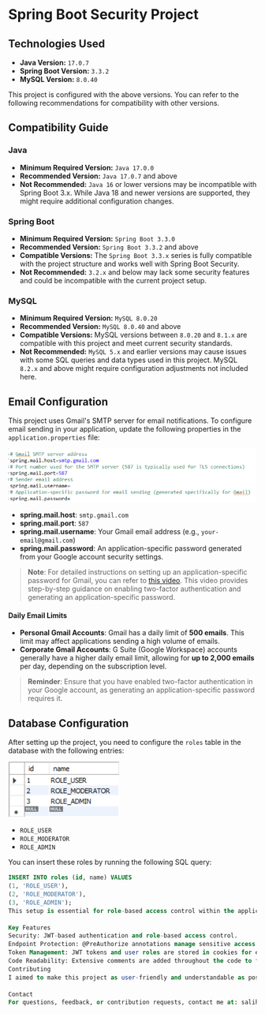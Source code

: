 # Spring Boot Security Project

## Technologies Used
- **Java Version:** `17.0.7`
- **Spring Boot Version:** `3.3.2`
- **MySQL Version:** `8.0.40`

This project is configured with the above versions. You can refer to the following recommendations for compatibility with other versions.

## Compatibility Guide

### Java
- **Minimum Required Version:** `Java 17.0.0`
- **Recommended Version:** `Java 17.0.7` and above
- **Not Recommended:** `Java 16` or lower versions may be incompatible with Spring Boot 3.x. While Java 18 and newer versions are supported, they might require additional configuration changes.

### Spring Boot
- **Minimum Required Version:** `Spring Boot 3.3.0`
- **Recommended Version:** `Spring Boot 3.3.2` and above
- **Compatible Versions:** The `Spring Boot 3.3.x` series is fully compatible with the project structure and works well with Spring Boot Security.
- **Not Recommended:** `3.2.x` and below may lack some security features and could be incompatible with the current project setup.

### MySQL
- **Minimum Required Version:** `MySQL 8.0.20`
- **Recommended Version:** `MySQL 8.0.40` and above
- **Compatible Versions:** MySQL versions between `8.0.20` and `8.1.x` are compatible with this project and meet current security standards.
- **Not Recommended:** `MySQL 5.x` and earlier versions may cause issues with some SQL queries and data types used in this project. MySQL `8.2.x` and above might require configuration adjustments not included here.

## Email Configuration

This project uses Gmail's SMTP server for email notifications. To configure email sending in your application, update the following properties in the `application.properties` file:

![Email Configuration](application.password.png)

- **spring.mail.host**: `smtp.gmail.com`
- **spring.mail.port**: `587`
- **spring.mail.username**: Your Gmail email address (e.g., `your-email@gmail.com`)
- **spring.mail.password**: An application-specific password generated from your Google account security settings.

> **Note**: For detailed instructions on setting up an application-specific password for Gmail, you can refer to [this video](https://www.youtube.com/watch?v=3vINS4tzjIw&list=LL&index=2). This video provides step-by-step guidance on enabling two-factor authentication and generating an application-specific password.

#### Daily Email Limits
- **Personal Gmail Accounts**: Gmail has a daily limit of **500 emails**. This limit may affect applications sending a high volume of emails.
- **Corporate Gmail Accounts**: G Suite (Google Workspace) accounts generally have a higher daily email limit, allowing for **up to 2,000 emails** per day, depending on the subscription level.

> **Reminder**: Ensure that you have enabled two-factor authentication in your Google account, as generating an application-specific password requires it.

## Database Configuration

After setting up the project, you need to configure the `roles` table in the database with the following entries:

![Roles Table](roles.png)

- `ROLE_USER`
- `ROLE_MODERATOR`
- `ROLE_ADMIN`

You can insert these roles by running the following SQL query:

```sql
INSERT INTO roles (id, name) VALUES
(1, 'ROLE_USER'),
(2, 'ROLE_MODERATOR'),
(3, 'ROLE_ADMIN');
This setup is essential for role-based access control within the application. If the roles are missing, certain functionalities may not work as expected.

Key Features
Security: JWT-based authentication and role-based access control.
Endpoint Protection: @PreAuthorize annotations manage sensitive access at the API level.
Token Management: JWT tokens and user roles are stored in cookies for enhanced security.
Code Readability: Extensive comments are added throughout the code to facilitate understanding and maintainability.
Contributing
I aimed to make this project as user-friendly and understandable as possible. If you notice any inconsistencies, have suggestions, or want to contribute, please feel free to reach out.

Contact
For questions, feedback, or contribution requests, contact me at: salih.aydogdu.tech@gmail.com
